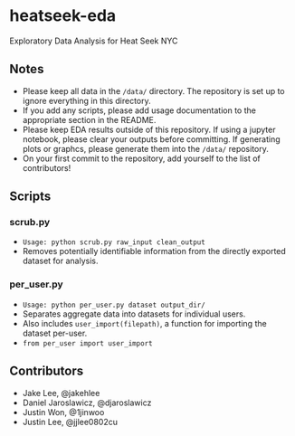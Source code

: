 # heatseek-eda
Exploratory Data Analysis for Heat Seek NYC

## Notes

* Please keep all data in the `/data/` directory. The repository is set up to ignore everything in this directory.
* If you add any scripts, please add usage documentation to the appropriate section in the README.
* Please keep EDA results outside of this repository. If using a jupyter notebook, please clear your outputs before committing. If generating plots or graphcs, please generate them into the `/data/` repository.
* On your first commit to the repository, add yourself to the list of contributors!

## Scripts

### scrub.py
* `Usage: python scrub.py raw_input clean_output`
* Removes potentially identifiable information from the directly exported dataset for analysis.

### per_user.py
* `Usage: python per_user.py dataset output_dir/`
* Separates aggregate data into datasets for individual users.
* Also includes `user_import(filepath)`, a function for importing the dataset per-user.
* `from per_user import user_import`

## Contributors
* Jake Lee, @jakehlee
* Daniel Jaroslawicz, @djaroslawicz
* Justin Won, @1jinwoo
* Justin Lee, @jjlee0802cu
